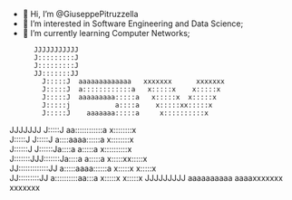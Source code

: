 - 👋 Hi, I’m @GiuseppePitruzzella
- 👀 I’m interested in Software Engineering and Data Science;
- 🌱 I’m currently learning Computer Networks;
<!-- - 📫 How to reach me via my website --->                                                 
                                                         
          JJJJJJJJJJJ                                    
          J:::::::::J                                    
          J:::::::::J                                    
          JJ:::::::JJ                                    
            J:::::J  aaaaaaaaaaaaa   xxxxxxx      xxxxxxx
            J:::::J  a::::::::::::a   x:::::x    x:::::x 
            J:::::J  aaaaaaaaa:::::a   x:::::x  x:::::x  
            J:::::j           a::::a    x:::::xx:::::x   
            J:::::J    aaaaaaa:::::a     x::::::::::x    
JJJJJJJ     J:::::J  aa::::::::::::a      x::::::::x     
J:::::J     J:::::J a::::aaaa::::::a      x::::::::x     
J::::::J   J::::::Ja::::a    a:::::a     x::::::::::x    
J:::::::JJJ:::::::Ja::::a    a:::::a    x:::::xx:::::x   
 JJ:::::::::::::JJ a:::::aaaa::::::a   x:::::x  x:::::x  
   JJ:::::::::JJ    a::::::::::aa:::a x:::::x    x:::::x 
     JJJJJJJJJ       aaaaaaaaaa  aaaaxxxxxxx      xxxxxxx
                                                         
<!---
GiuseppePitruzzella/GiuseppePitruzzella is a ✨ special ✨ repository because its `README.md` (this file) appears on your GitHub profile.
You can click the Preview link to take a look at your changes.
--->
